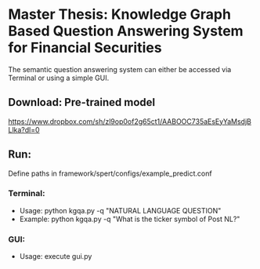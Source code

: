 # Master Thesis: Knowledge Graph Based Question Answering System for Financial Securities

The semantic question answering system can either be accessed via Terminal or using a simple GUI.

## Download: Pre-trained model
https://www.dropbox.com/sh/zl9op0of2g65ct1/AABOOC735aEsEyYaMsdjBLlka?dl=0

## Run:

Define paths in framework/spert/configs/example_predict.conf

### Terminal:

* Usage: python kgqa.py -q "NATURAL LANGUAGE QUESTION"
* Example: python kgqa.py -q "What is the ticker symbol of Post NL?"

### GUI:

* Usage: execute gui.py


